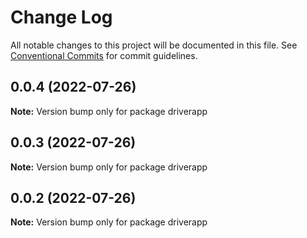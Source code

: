 # Change Log

All notable changes to this project will be documented in this file.
See [Conventional Commits](https://conventionalcommits.org) for commit guidelines.

## 0.0.4 (2022-07-26)

**Note:** Version bump only for package driverapp





## 0.0.3 (2022-07-26)

**Note:** Version bump only for package driverapp





## 0.0.2 (2022-07-26)

**Note:** Version bump only for package driverapp
